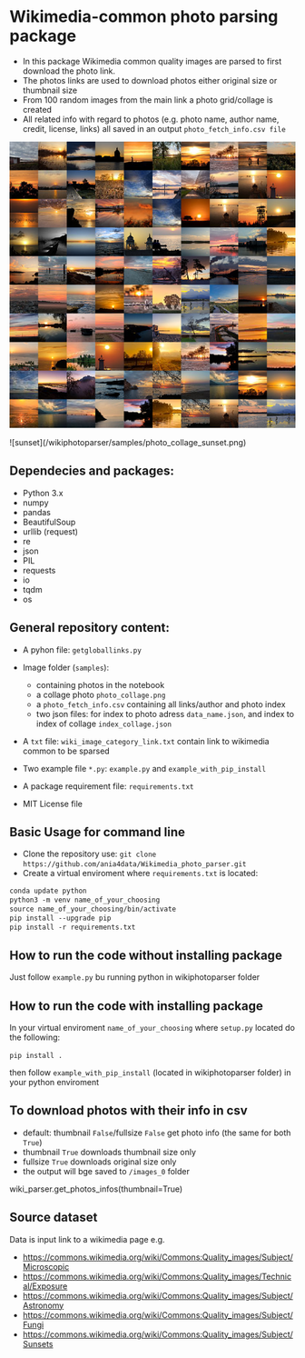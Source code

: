 # Wikimedia-common photo parsing package

- In this package Wikimedia common quality images are parsed to first download the photo link.
- The photos links are used to download photos either original size or thumbnail size
- From 100 random images from the main link a photo grid/collage is created
- All related info with regard to photos (e.g. photo name, author name, credit, license, links) all saved in an output `photo_fetch_info.csv file`

<p align="center"> 
<img src="https://github.com/ania4data/Wikimedia_photo_parser/blob/master/wikiphotoparser/samples/photo_collage_sunset.png">
</p>
![sunset](/wikiphotoparser/samples/photo_collage_sunset.png)


## Dependecies and packages:

- Python 3.x
- numpy
- pandas
- BeautifulSoup
- urllib (request)
- re
- json
- PIL
- requests
- io
- tqdm
- os



## General repository content:

- A pyhon file: `getgloballinks.py`
- Image folder (`samples`):
	- containing photos in the notebook
	- a collage photo `photo_collage.png`
	- a `photo_fetch_info.csv` containing all links/author and photo index
	- two json files: for index to photo adress `data_name.json`, and index to index of collage `index_collage.json`

- A `txt` file: `wiki_image_category_link.txt` contain link to wikimedia common to be sparsed
- Two example file `*.py`: `example.py` and `example_with_pip_install`
- A package requirement file:  `requirements.txt`
- MIT License file


## Basic Usage for command line

- Clone the repository use: `git clone https://github.com/ania4data/Wikimedia_photo_parser.git`
- Create a virtual enviroment where `requirements.txt` is located: 
```
conda update python
python3 -m venv name_of_your_choosing
source name_of_your_choosing/bin/activate
pip install --upgrade pip
pip install -r requirements.txt
```

## How to run the code without installing package

Just follow `example.py` bu running python in wikiphotoparser folder

## How to run the code with installing package

In your virtual enviroment `name_of_your_choosing` where `setup.py` located do the following:

`pip install .`

then follow `example_with_pip_install` (located in wikiphotoparser folder) in your python enviroment


## To download photos with their info in csv

- default: thumbnail `False`/fullsize `False` get photo info (the same for both `True`)
- thumbnail `True` downloads thumbnail size only
- fullsize `True` downloads original size only
- the output will bge saved to `/images_0` folder

wiki_parser.get_photos_infos(thumbnail=True)


## Source dataset

Data is input link to a wikimedia page e.g. 

- https://commons.wikimedia.org/wiki/Commons:Quality_images/Subject/Microscopic
- https://commons.wikimedia.org/wiki/Commons:Quality_images/Technical/Exposure
- https://commons.wikimedia.org/wiki/Commons:Quality_images/Subject/Astronomy
- https://commons.wikimedia.org/wiki/Commons:Quality_images/Subject/Fungi
- https://commons.wikimedia.org/wiki/Commons:Quality_images/Subject/Sunsets
